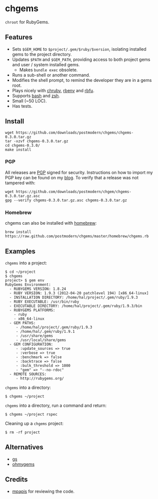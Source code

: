 # chgems

`chroot` for RubyGems.

## Features

* Sets `$GEM_HOME` to `$project/.gem/$ruby/$version`, isolating installed
  gems to the project directory.
* Updates `$PATH` and `$GEM_PATH`, providing access to both project gems and
  user / system installed gems.
  * Makes `bundle exec` obsolete.
* Runs a sub-shell or another command.
* Modifies the shell prompt, to remind the developer they are in a gems root.
* Plays nicely with [chruby], [rbenv] and [rbfu].
* Supports [bash] and [zsh].
* Small (~50 LOC).
* Has tests.

## Install

    wget https://github.com/downloads/postmodern/chgems/chgems-0.3.0.tar.gz
    tar -xzvf chgems-0.3.0.tar.gz
    cd chgems-0.3.0/
    make install

### PGP

All releases are [PGP] signed for security. Instructions on how to import my
PGP key can be found on my [blog][1]. To verify that a release was not tampered 
with:

    wget https://github.com/downloads/postmodern/chgem/chgems-0.3.0.tar.gz.asc
    gpg --verify chgems-0.3.0.tar.gz.asc chgems-0.3.0.tar.gz

### Homebrew

chgems can also be installed with [homebrew]:

    brew install https://raw.github.com/postmodern/chgems/master/homebrew/chgems.rb

## Examples

`chgems` into a project:

    $ cd ~/project
    $ chgems
    project> $ gem env
    RubyGems Environment:
      - RUBYGEMS VERSION: 1.8.24
      - RUBY VERSION: 1.9.3 (2012-04-20 patchlevel 194) [x86_64-linux]
      - INSTALLATION DIRECTORY: /home/hal/project/.gem/ruby/1.9.3
      - RUBY EXECUTABLE: /usr/bin/ruby
      - EXECUTABLE DIRECTORY: /home/hal/project/.gem/ruby/1.9.3/bin
      - RUBYGEMS PLATFORMS:
        - ruby
        - x86_64-linux
      - GEM PATHS:
         - /home/hal/project/.gem/ruby/1.9.3
         - /home/hal/.gem/ruby/1.9.1
         - /usr/share/gems
         - /usr/local/share/gems
      - GEM CONFIGURATION:
         - :update_sources => true
         - :verbose => true
         - :benchmark => false
         - :backtrace => false
         - :bulk_threshold => 1000
         - "gem" => "--no-rdoc"
      - REMOTE SOURCES:
         - http://rubygems.org/

`chgems` into a directory:

    $ chgems ~/project

`chgems` into a directory, run a command and return:

    $ chgems ~/project rspec

Cleaning up a `chgems` project:

    $ rm -rf project

## Alternatives

* [gs](https://github.com/inkel/gs#readme)
* [ohmygems](http://blog.zenspider.com/blog/2012/09/ohmygems.html)

## Credits

* [mpapis](https://github.com/mpapis) for reviewing the code.

[rbenv]: https://github.com/sstephenson/rbenv#readme
[rbfu]: https://github.com/hmans/rbfu#readme
[chruby]: https://github.com/postmodern/chruby#readme

[bash]: http://www.gnu.org/software/bash/
[zsh]: http://www.zsh.org/
[PGP]: http://en.wikipedia.org/wiki/Pretty_Good_Privacy
[homebrew]: http://mxcl.github.com/homebrew/

[1]: http://postmodern.github.com/contact.html#pgp
